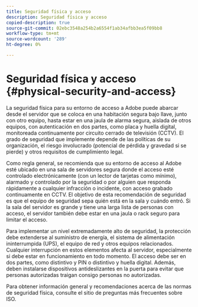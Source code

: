 ```yaml
---
title: Seguridad física y acceso
description: Seguridad física y acceso
copied-description: true
source-git-commit: 02ebc3548a254b2a6554f1ab34afbb3ea5f09bb8
workflow-type: tm+mt
source-wordcount: '289'
ht-degree: 0%

---
```


# Seguridad física y acceso {#physical-security-and-access}

La seguridad física para su entorno de acceso a Adobe puede abarcar desde el servidor que se coloca en una habitación segura bajo llave, junto con otro equipo, hasta estar en una jaula de alarma segura, aislada de otros equipos, con autenticación en dos partes, como placa y huella digital, monitoreada continuamente por circuito cerrado de televisión (CCTV). El grado de seguridad que implemente depende de las políticas de su organización, el riesgo involucrado (potencial de pérdida y gravedad si se pierde) y otros requisitos de cumplimiento legal.

Como regla general, se recomienda que su entorno de acceso al Adobe esté ubicado en una sala de servidores segura donde el acceso esté controlado electrónicamente (con un lector de tarjetas como mínimo), alarmado y controlado por la seguridad o por alguien que responda rápidamente a cualquier infracción o incidente, con acceso grabado continuamente en CCTV. El objetivo de esta recomendación de seguridad es que el equipo de seguridad sepa quién está en la sala y cuándo entró. Si la sala del servidor es grande y tiene una larga lista de personas con acceso, el servidor también debe estar en una jaula o rack seguro para limitar el acceso.

Para implementar un nivel extremadamente alto de seguridad, la protección debe extenderse al suministro de energía, el sistema de alimentación ininterrumpida (UPS), el equipo de red y otros equipos relacionados. Cualquier interrupción en estos elementos afecta al servidor, especialmente si debe estar en funcionamiento en todo momento. El acceso debe ser en dos partes, como distintivo y PIN o distintivo y huella digital. Además, deben instalarse dispositivos antideslizantes en la puerta para evitar que personas autorizadas traigan consigo personas no autorizadas.

Para obtener información general y recomendaciones acerca de las normas de seguridad física, consulte el sitio de preguntas más frecuentes sobre ISO.
